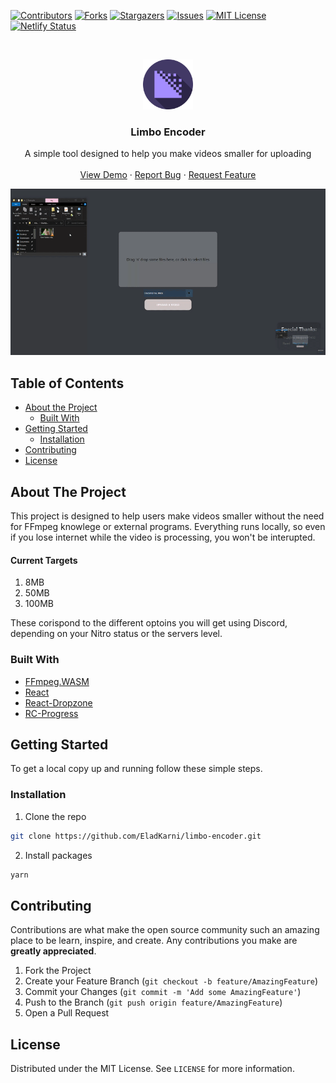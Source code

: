<!--
*** Thanks for checking out this README Template. If you have a suggestion that would
*** make this better, please fork the repo and create a pull request or simply open
*** an issue with the tag "enhancement".
*** Thanks again! Now go create something AMAZING! :D
***
***
***
*** To avoid retyping too much info. Do a search and replace for the following:
*** EladKarni, limbo-encoder, twitter_handle, email
-->





<!-- PROJECT SHIELDS -->
<!--
*** I'm using markdown "reference style" links for readability.
*** Reference links are enclosed in brackets [ ] instead of parentheses ( ).
*** See the bottom of this document for the declaration of the reference variables
*** for contributors-url, forks-url, etc. This is an optional, concise syntax you may use.
*** https://www.markdownguide.org/basic-syntax/#reference-style-links
-->
[![Contributors][contributors-shield]][contributors-url]
[![Forks][forks-shield]][forks-url]
[![Stargazers][stars-shield]][stars-url]
[![Issues][issues-shield]][issues-url]
[![MIT License][license-shield]][license-url]
[![Netlify Status](https://api.netlify.com/api/v1/badges/7181b6ab-977a-44cd-8b59-bfc1c5c6ec2b/deploy-status)](https://app.netlify.com/sites/limbo-encoder/deploys)


<!-- PROJECT LOGO -->
<br />
<p align="center">
  <a href="https://github.com/EladKarni/limbo-encoder">
    <img src="https://github.com/EladKarni/limbo-encoder/blob/master/Resources/logo512.png" alt="Logo" width="80" height="80">
  </a>

  <h3 align="center">Limbo Encoder</h3>

  <p align="center">
    A simple tool designed to help you make videos smaller for uploading  
    <br />
    <br />
    <a href="https://limbo-encoder.netlify.app/">View Demo</a>
    ·
    <a href="https://github.com/EladKarni/limbo-encoder/issues">Report Bug</a>
    ·
    <a href="https://github.com/EladKarni/limbo-encoder/issues">Request Feature</a>
  </p>
</p>

![Gif Screenshot](Resources/screenshot.gif)


<!-- TABLE OF CONTENTS -->
## Table of Contents

* [About the Project](#about-the-project)
  * [Built With](#built-with)
* [Getting Started](#getting-started)
  * [Installation](#installation)
* [Contributing](#contributing)
* [License](#license)



<!-- ABOUT THE PROJECT -->
## About The Project

This project is designed to help users make videos smaller without the need for FFmpeg knowlege or external programs. Everything runs locally, so even if you lose internet while the video is processing, you won't be interupted.

#### Current Targets
1.  8MB
2.  50MB
3.  100MB

These corispond to the different optoins you will get using Discord, depending on your Nitro status or the servers level.


### Built With

- [FFmpeg.WASM](https://ffmpegwasm.github.io/#demo)
- [React](https://reactjs.org/)
- [React-Dropzone](https://github.com/react-dropzone/react-dropzone)
- [RC-Progress](https://github.com/react-component/progress)


<!-- GETTING STARTED -->
## Getting Started

To get a local copy up and running follow these simple steps.

### Installation

1. Clone the repo
```sh
git clone https://github.com/EladKarni/limbo-encoder.git
```
2. Install packages
```sh
yarn
```
<!-- CONTRIBUTING -->
## Contributing

Contributions are what make the open source community such an amazing place to be learn, inspire, and create. Any contributions you make are **greatly appreciated**.

1. Fork the Project
2. Create your Feature Branch (`git checkout -b feature/AmazingFeature`)
3. Commit your Changes (`git commit -m 'Add some AmazingFeature'`)
4. Push to the Branch (`git push origin feature/AmazingFeature`)
5. Open a Pull Request



<!-- LICENSE -->
## License

Distributed under the MIT License. See `LICENSE` for more information.

<!-- MARKDOWN LINKS & IMAGES -->
<!-- https://www.markdownguide.org/basic-syntax/#reference-style-links -->
[contributors-shield]: https://img.shields.io/github/contributors/EladKarni/repo.svg?style=flat-square
[contributors-url]: https://github.com/EladKarni/repo/graphs/contributors
[forks-shield]: https://img.shields.io/github/forks/EladKarni/repo.svg?style=flat-square
[forks-url]: https://github.com/EladKarni/repo/network/members
[stars-shield]: https://img.shields.io/github/stars/EladKarni/repo.svg?style=flat-square
[stars-url]: https://github.com/EladKarni/repo/stargazers
[issues-shield]: https://img.shields.io/github/issues/EladKarni/repo.svg?style=flat-square
[issues-url]: https://github.com/EladKarni/repo/issues
[license-shield]: https://img.shields.io/github/license/EladKarni/repo.svg?style=flat-square
[license-url]: https://github.com/EladKarni/repo/blob/master/LICENSE.txt
[linkedin-shield]: https://img.shields.io/badge/-LinkedIn-black.svg?style=flat-square&logo=linkedin&colorB=555
[linkedin-url]: https://linkedin.com/in/EladKarni
[product-screenshot]: images/screenshot.png